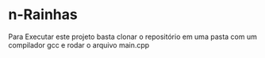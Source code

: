 # n-Rainhas
Para Executar este projeto basta clonar o repositório em uma pasta com um compilador gcc e rodar o arquivo main.cpp
